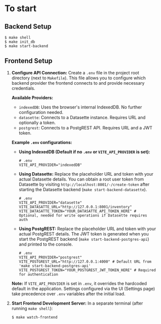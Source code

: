 # To start

## Backend Setup

```
$ make shell
$ make init_db
$ make start-backend
```

## Frontend Setup

1.  **Configure API Connection:**
    Create a `.env` file in the project root directory (next to `Makefile`). This file allows you to configure which backend provider the frontend connects to and provide necessary credentials.

    **Available Providers:**
    *   `indexedDB`: Uses the browser's internal IndexedDB. No further configuration needed.
    *   `datasette`: Connects to a Datasette instance. Requires URL and optionally a token.
    *   `postgrest`: Connects to a PostgREST API. Requires URL and a JWT token.

    **Example `.env` configurations:**

    *   **Using IndexedDB (Default if no `.env` or `VITE_API_PROVIDER` is set):**
        ```dotenv
        # .env
        VITE_API_PROVIDER="indexedDB"
        ```

    *   **Using Datasette:**
        Replace the placeholder URL and token with your actual Datasette details. You can obtain a root user token from Datasette by visiting `http://localhost:8001/-/create-token` after starting the Datasette backend (`make start-backend-datasette`).
        ```dotenv
        # .env
        VITE_API_PROVIDER="datasette"
        VITE_DATASATTE_URL="http://127.0.0.1:8001/inventory"
        VITE_DATASATTE_TOKEN="YOUR_DATASATTE_API_TOKEN_HERE" # Optional, needed for write operations if Datasette requires auth
        ```

    *   **Using PostgREST:**
        Replace the placeholder URL and token with your actual PostgREST details. The JWT token is generated when you start the PostgREST backend (`make start-backend-postgres-api`) and printed to the console.
        ```dotenv
        # .env
        VITE_API_PROVIDER="postgrest"
        VITE_POSTGREST_URL="http://127.0.0.1:4000" # Default URL from 'make start-backend-postgres-api'
        VITE_POSTGREST_TOKEN="YOUR_POSTGREST_JWT_TOKEN_HERE" # Required for authentication
        ```

    **Note:** If `VITE_API_PROVIDER` is set in `.env`, it overrides the hardcoded default in the application. Settings configured via the UI (Settings page) take precedence over `.env` variables after the initial load.

2.  **Start Frontend Development Server:**
    In a separate terminal (after running `make shell`):
    ```
    $ make watch-frontend
    ```
